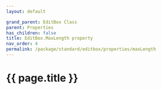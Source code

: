 ```yaml
---
layout: default

grand_parent: EditBox Class
parent: Properties
has_children: false
title: EditBox.MaxLength property
nav_order: 4
permalink: /package/standard/editbox/properties/maxLength
---
```

# {{ page.title }}




